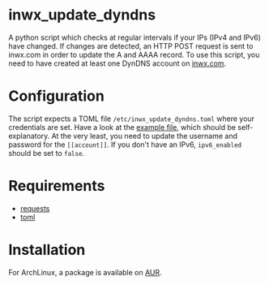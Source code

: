 # inwx\_update\_dyndns

A python script which checks at regular intervals if your IPs (IPv4 and IPv6) have changed. If changes are
detected, an HTTP POST request is sent to inwx.com in order to update the A and AAAA record.
To use this script, you need to have created at least one DynDNS account on [inwx.com](https://www.inwx.com).


# Configuration

The script expects a TOML file `/etc/inwx_update_dyndns.toml` where your credentials are set. Have a look at the
[example file](example_config.toml), which should be self-explanatory. At the very least, you need to
update the username and password for the `[[account]]`. If you don't have an IPv6, `ipv6_enabled` should be set to `false`.


# Requirements

* [requests](https://pypi.python.org/pypi/requests)
* [toml](https://pypi.python.org/pypi/toml)


# Installation

For ArchLinux, a package is available on [AUR](https://aur.archlinux.org/packages/inwx_update_dyndns-git).
